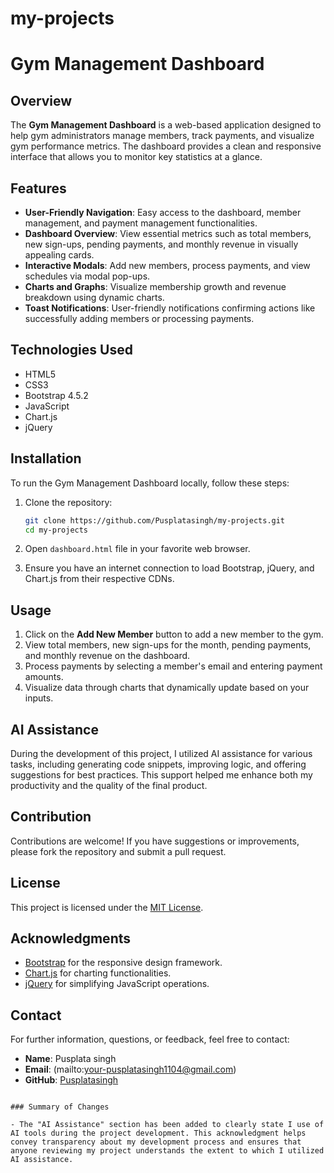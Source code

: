 # my-projects
# Gym Management Dashboard

## Overview
The **Gym Management Dashboard** is a web-based application designed to help gym administrators manage members, track payments, and visualize gym performance metrics. The dashboard provides a clean and responsive interface that allows you to monitor key statistics at a glance.

## Features
- **User-Friendly Navigation**: Easy access to the dashboard, member management, and payment management functionalities.
- **Dashboard Overview**: View essential metrics such as total members, new sign-ups, pending payments, and monthly revenue in visually appealing cards.
- **Interactive Modals**: Add new members, process payments, and view schedules via modal pop-ups.
- **Charts and Graphs**: Visualize membership growth and revenue breakdown using dynamic charts.
- **Toast Notifications**: User-friendly notifications confirming actions like successfully adding members or processing payments.

## Technologies Used
- HTML5
- CSS3
- Bootstrap 4.5.2
- JavaScript
- Chart.js
- jQuery

## Installation
To run the Gym Management Dashboard locally, follow these steps:

1. Clone the repository:
   ```bash
   git clone https://github.com/Pusplatasingh/my-projects.git
   cd my-projects
   ```

2. Open `dashboard.html` file in your favorite web browser.

3. Ensure you have an internet connection to load Bootstrap, jQuery, and Chart.js from their respective CDNs.

## Usage
1. Click on the **Add New Member** button to add a new member to the gym.
2. View total members, new sign-ups for the month, pending payments, and monthly revenue on the dashboard.
3. Process payments by selecting a member's email and entering payment amounts.
4. Visualize data through charts that dynamically update based on your inputs.

## AI Assistance
During the development of this project, I utilized AI assistance for various tasks, including generating code snippets, improving logic, and offering suggestions for best practices. This support helped me enhance both my productivity and the quality of the final product.

## Contribution
Contributions are welcome! If you have suggestions or improvements, please fork the repository and submit a pull request.

## License
This project is licensed under the [MIT License](LICENSE).

## Acknowledgments
- [Bootstrap](https://getbootstrap.com/) for the responsive design framework.
- [Chart.js](https://www.chartjs.org/) for charting functionalities.
- [jQuery](https://jquery.com/) for simplifying JavaScript operations.

## Contact
For further information, questions, or feedback, feel free to contact:

- **Name**: Pusplata singh
- **Email**: (mailto:your-pusplatasingh1104@gmail.com)
- **GitHub**: [Pusplatasingh](https://github.com/Pusplatasingh)
```

### Summary of Changes

- The "AI Assistance" section has been added to clearly state I use of AI tools during the project development. This acknowledgment helps convey transparency about my development process and ensures that anyone reviewing my project understands the extent to which I utilized AI assistance. 


